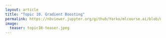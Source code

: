 ```yaml
---
layout: article
title: "Topic 10. Gradient Boosting"
permalink: https://nbviewer.jupyter.org/github/Yorko/mlcourse.ai/blob/master/jupyter_english/topic10_boosting/topic10_gradient_boosting.ipynb?flush_cache=true
image:
  teaser: topic10-teaser.jpeg
---
```



